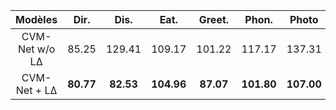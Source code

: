 |                  Modèles                  | Dir. | Dis. |   Eat.   | Greet.  |  Phon.   |   Photo    |  Pos.   | Purch. |  Sit.   | SitD. |  Smok.   |  Wait.  |  WalkD.   |  Walk.  | WalkT. |  Avg   |
| :---------------------------------------: | :--------: | :--------: | :--------: | :-------: | :--------: | :--------: | :-------: | :-------: | :--------: | :---------: | :--------: | :-------: | :--------: | :-------: | :----------: | :--------: |
|              CVM-Net w/o L&Delta;           |   85.25    |   129.41   |   109.17   |  101.22   |   117.17   |   137.31   |   86.12   |  293.37   |   152.75   |   248.98    |   119.87   |  105.45   |   261.62   |   87.20   |    87.81     |   142.47   |
|     CVM-Net + L&Delta;      |   **80.77**    | **82.53**  | **104.96** |   **87.07**   | **101.80** |   **107.00**   |   **77.41**   |   **98.85**   | **137.33** | **178.99**  | **103.43** |   **84.37**   | **104.32** |   **79.16**   |  **76.30**   | **100.62** |
